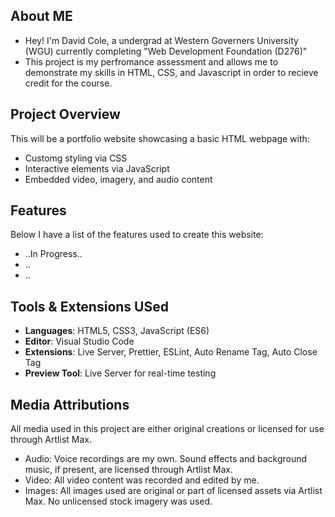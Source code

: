 ## About ME
- Hey! I'm David Cole, a undergrad at Western Governers University (WGU) currently completing "Web Development Foundation (D276)" 
- This project is my perfromance assessment and allows me to demonstrate my skills in HTML, CSS, and Javascript in order to recieve credit for the course.

## Project Overview
This will be a portfolio website showcasing a basic HTML webpage with:
- Customg styling via CSS
- Interactive elements via JavaScript
- Embedded video, imagery, and audio content

## Features
Below I have a list of the features used to create this website:
- ..In Progress.. 
- ..
- ..

## Tools & Extensions USed
- **Languages**: HTML5, CSS3, JavaScript (ES6)
- **Editor**: Visual Studio Code
- **Extensions**: Live Server, Prettier, ESLint, Auto Rename Tag, Auto Close Tag
- **Preview Tool**: Live Server for real-time testing

## Media Attributions
All media used in this project are either original creations or licensed for use through Artlist Max.
- Audio: Voice recordings are my own. Sound effects and background music, if present, are licensed through Artlist Max.
- Video: All video content was recorded and edited by me.
- Images: All images used are original or part of licensed assets via Artlist Max. No unlicensed stock imagery was used.